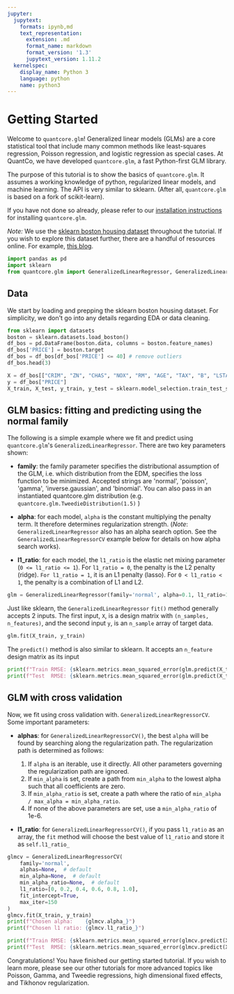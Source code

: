 ```yaml
---
jupyter:
  jupytext:
    formats: ipynb,md
    text_representation:
      extension: .md
      format_name: markdown
      format_version: '1.3'
      jupytext_version: 1.11.2
  kernelspec:
    display_name: Python 3
    language: python
    name: python3
---
```


<!-- #region -->
# Getting Started

Welcome to `quantcore.glm`! Generalized linear models (GLMs) are a core statistical tool that include many common methods like least-squares regression, Poisson regression, and logistic regression as special cases. At QuantCo, we have developed `quantcore.glm`, a fast Python-first GLM library. 

The purpose of this tutorial is to show the basics of `quantcore.glm`. It assumes a working knowledge of python, regularized linear models, and machine learning. The API is very similar to sklearn. (After all, `quantcore.glm` is based on a fork of scikit-learn).

If you have not done so already, please refer to our [installation instructions](https://github.com/Quantco/quantcore.glm#installation) for installing `quantcore.glm`.


*Note:* We use the [sklearn boston housing dataset](https://scikit-learn.org/stable/modules/generated/sklearn.datasets.load_boston.html) throughout the tutorial. If you wish to explore this dataset further, there are a handful of resources online. For example, [this blog](https://medium.com/@amitg0161/sklearn-linear-regression-tutorial-with-boston-house-dataset-cde74afd460a). 
<!-- #endregion -->

```python
import pandas as pd
import sklearn
from quantcore.glm import GeneralizedLinearRegressor, GeneralizedLinearRegressorCV
```

## Data

We start by loading and prepping the sklearn boston housing dataset. For simplicity, we don't go into any details regarding EDA or data cleaning.

```python
from sklearn import datasets
boston = sklearn.datasets.load_boston()
df_bos = pd.DataFrame(boston.data, columns = boston.feature_names)
df_bos['PRICE'] = boston.target
df_bos = df_bos[df_bos['PRICE'] <= 40] # remove outliers
df_bos.head(3)
```

```python
X = df_bos[["CRIM", "ZN", "CHAS", "NOX", "RM", "AGE", "TAX", "B", "LSTAT"]]
y = df_bos["PRICE"]
X_train, X_test, y_train, y_test = sklearn.model_selection.train_test_split(X, y, test_size = 0.1, random_state=5)
```

<!-- #region -->
## GLM basics: fitting and predicting using the normal family

The following is a simple example where we fit and predict using `quantcore.glm`'s `GeneralizedLinearRegressor`. There are two key parameters shown: 

- **family**: the family parameter specifies the distributional assumption of the GLM, i.e. which distribution from the EDM, specifies the loss function to be minimized. Accepted strings are 'normal', 'poisson', 'gamma', 'inverse.gaussian', and 'binomial'. You can also pass in an instantiated quantcore.glm distribution (e.g. `quantcore.glm.TweedieDistribution(1.5)` )


- **alpha**: for each model, `alpha` is the constant multiplying the penalty term. It therefore determines regularization strength. (*Note*: `GeneralizedLinearRegressor` also has an alpha search option. See the `GeneralizedLinearRegressorCV` example below for details on how alpha search works).

                
- **l1_ratio**: for each model, the `l1_ratio` is the elastic net mixing parameter (`0 <= l1_ratio <= 1`). For `l1_ratio = 0`, the penalty is the L2 penalty (ridge). ``For l1_ratio = 1``, it is an L1 penalty (lasso).  For ``0 < l1_ratio < 1``, the penalty is a combination of L1 and L2.
<!-- #endregion -->

```python
glm = GeneralizedLinearRegressor(family='normal', alpha=0.1, l1_ratio=1)
```

Just like sklearn, the `GeneralizedLinearRegressor` `fit()` method generally accepts 2 inputs. The first input, `X`, is a design matrix with `(n_samples, n_features)`, and the second input `y`, is an `n_sample` array of target data.

```python
glm.fit(X_train, y_train)
```

The `predict()` method is also similar to sklearn. It accepts an `n_feature` design matrix as its input

```python
print(f"Train RMSE: {sklearn.metrics.mean_squared_error(glm.predict(X_train), y_train, squared=False)}")
print(f"Test  RMSE: {sklearn.metrics.mean_squared_error(glm.predict(X_test), y_test, squared=False)}")
```

## GLM with cross validation

Now, we fit using cross validation with. `GeneralizedLinearRegressorCV`.
Some important parameters:

- **alphas**: for `GeneralizedLinearRegressorCV()`, the best `alpha` will be found by searching along the regularization path. The regularization path is determined as follows:

    1. If ``alpha`` is an iterable, use it directly. All other parameters
        governing the regularization path are ignored.
    2. If ``min_alpha`` is set, create a path from ``min_alpha`` to the
        lowest alpha such that all coefficients are zero.
    3. If ``min_alpha_ratio`` is set, create a path where the ratio of
        ``min_alpha / max_alpha = min_alpha_ratio``.
    4. If none of the above parameters are set, use a ``min_alpha_ratio``
        of 1e-6.

                
- **l1_ratio**: for `GeneralizedLinearRegressorCV()`, if you pass ``l1_ratio`` as an array, the `fit` method will choose the best value of `l1_ratio` and store it as `self.l1_ratio_`

```python
glmcv = GeneralizedLinearRegressorCV(
    family='normal',
    alphas=None,  # default
    min_alpha=None,  # default
    min_alpha_ratio=None,  # default
    l1_ratio=[0, 0.2, 0.4, 0.6, 0.8, 1.0],
    fit_intercept=True,
    max_iter=150
)
glmcv.fit(X_train, y_train)
print(f"Chosen alpha:    {glmcv.alpha_}")
print(f"Chosen l1 ratio: {glmcv.l1_ratio_}")

print(f"Train RMSE: {sklearn.metrics.mean_squared_error(glmcv.predict(X_train), y_train, squared=False)}")
print(f"Test  RMSE: {sklearn.metrics.mean_squared_error(glmcv.predict(X_test), y_test, squared=False)}")
```

Congratulations! You have finished our getting started tutorial. If you wish to learn more, please see our other tutorials for more advanced topics like Poisson, Gamma, and Tweedie regressions, high dimensional fixed effects, and Tikhonov regularization.

```python

```
